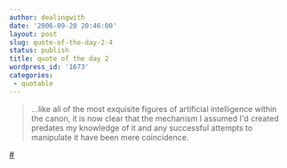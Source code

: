 ```yaml
---
author: dealingwith
date: '2006-09-20 20:46:00'
layout: post
slug: quote-of-the-day-2-4
status: publish
title: quote of the day 2
wordpress_id: '1673'
categories:
 - quotable
---
```


> ...like all of the most exquisite figures of artificial intelligence within
the canon, it is now clear that the mechanism I assumed I'd created predates
my knowledge of it and any successful attempts to manipulate it have been mere
coincidence.

[#][1]

   [1]: http://cluck1000.livejournal.com/99202.html


